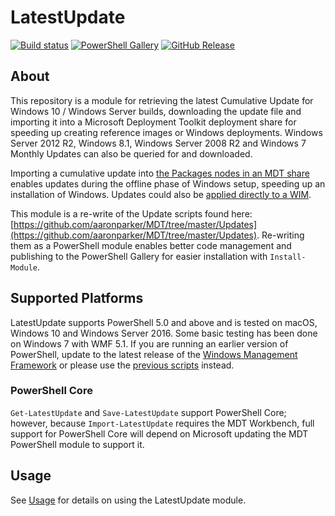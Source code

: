 # LatestUpdate

[![Build status][appveyor-badge]][appveyor-build]
[![PowerShell Gallery][psgallery-badge]][psgallery]
[![GitHub Release][github-release-badge]][github-release]

## About

This repository is a module for retrieving the latest Cumulative Update for Windows 10 / Windows Server builds, downloading the update file and importing it into a Microsoft Deployment Toolkit deployment share for speeding up creating reference images or Windows deployments. Windows Server 2012 R2, Windows 8.1, Windows Server 2008 R2 and Windows 7 Monthly Updates can also be queried for and downloaded.

Importing a cumulative update into [the Packages nodes in an MDT share](https://docs.microsoft.com/en-us/sccm/mdt/use-the-mdt#ConfiguringPackagesintheDeploymentWorkbench) enables updates during the offline phase of Windows setup, speeding up an installation of Windows. Updates could also be [applied directly to a WIM](https://docs.microsoft.com/en-us/windows-hardware/manufacture/desktop/dism-operating-system-package-servicing-command-line-options).

This module is a re-write of the Update scripts found here: [https://github.com/aaronparker/MDT/tree/master/Updates](https://github.com/aaronparker/MDT/tree/master/Updates). Re-writing them as a PowerShell module enables better code management and publishing to the PowerShell Gallery for easier installation with `Install-Module`.

## Supported Platforms

LatestUpdate supports PowerShell 5.0 and above and is tested on macOS, Windows 10 and Windows Server 2016. Some basic testing has been done on Windows 7 with WMF 5.1. If you are running an earlier version of PowerShell, update to the latest release of the [Windows Management Framework](https://docs.microsoft.com/en-us/powershell/wmf/readme) or please use the [previous scripts](https://github.com/aaronparker/MDT/tree/master/Updates) instead.

### PowerShell Core

`Get-LatestUpdate` and `Save-LatestUpdate` support PowerShell Core; however, because `Import-LatestUpdate` requires the MDT Workbench, full support for PowerShell Core will depend on Microsoft updating the MDT PowerShell module to support it.

## Usage

See [Usage](USAGE.MD) for details on using the LatestUpdate module.

[appveyor-badge]: https://ci.appveyor.com/api/projects/status/s4g24puifpegq7kf/branch/master?svg=true
[appveyor-build]: https://ci.appveyor.com/project/aaronparker/latestupdate/
[psgallery-badge]: https://img.shields.io/powershellgallery/dt/latestupdate.svg
[psgallery]: https://www.powershellgallery.com/packages/latestupdate
[gitbooks-badge]: https://www.gitbook.com/button/status/book/aaronparker/latestupdate/
[gitbooks-build]: https://www.gitbook.com/book/aaronparker/latestupdate
[github-release-badge]: https://img.shields.io/github/release/aaronparker/LatestUpdate.svg
[github-release]: https://github.com/aaronparker/LatestUpdate/releases/latest
